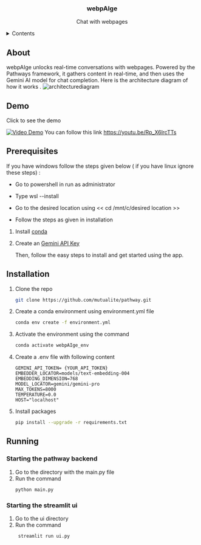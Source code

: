 <div align="center">
<h3>webpAIge</h3>
<p align="center"> Chat with webpages </p>
</div>

<details>
  <summary>Contents</summary>
	<ol>
	<li>
 	<a href="#about">About</a>
  	</li>
	<li>
	<a href="#demo">Demo</a>
	</li>
        <li>
        <a href="#prerequisites">Prerequisites</a>
        </li>
        <li>
        <a href="#installation">Installation</a>
        </li>
        <li>
        <a href="#running">Running</a>
		<ul>
		<li>
			<a href="#starting-the-pathway-backend">Starting pathway backend</a>
		</li>
                <li>
                        <a href="#starting-the-streamlit-ui">Starting Streamlit UI</a>
                </li>		
		<ul>
        </li>
  </ol>
</details>


## About

webpAIge unlocks real-time conversations with webpages. Powered by the Pathways framework, it gathers content in real-time, and then uses the Gemini AI model for chat completion.
Here is the architecture diagram of how it works .
![architecturediagram](https://github.com/mutualite/pathwayllm./assets/153825033/d62008a6-4620-40f8-8cd0-8c6cdd9bba68)

## Demo

Click to see the demo

[![Video Demo](./assets/video_thumbnail.png)](https://youtu.be/Rp_X6lrcTTs)
 You can follow this link  https://youtu.be/Rp_X6lrcTTs
## Prerequisites
If you have windows follow the steps given below ( if you have linux ignore these steps) :

- Go to powershell in run as administrator
 	
- Type wsl --install

- Go to the  desired location using << cd /mnt/c/desired location >>

- Follow the steps as given in installation
  	
1. Install [conda](https://docs.conda.io/projects/conda/en/stable/)
2. Create an [Gemini API Key](https://ai.google.dev/) 

    Then, follow the easy steps to install and get started using the app.

## Installation

1. Clone the repo
    ```sh
    git clone https://github.com/mutualite/pathway.git
    ```

2. Create a conda environment using environment.yml file 
    ```sh
    conda env create -f environment.yml
    ```

3. Activate the environment using the command
    ```sh
    conda activate webpAIge_env
    ```

3. Create a .env file with following content
    ```env
    GEMINI_API_TOKEN= {YOUR_API_TOKEN}
    EMBEDDER_LOCATOR=models/text-embedding-004
    EMBEDDING_DIMENSION=768
    MODEL_LOCATOR=gemini/gemini-pro
    MAX_TOKENS=8000
    TEMPERATURE=0.0
    HOST="localhost"

4. Install packages
    ```sh
    pip install --upgrade -r requirements.txt
    ```
## Running

### Starting the pathway backend
1. Go to the directory with the main.py file
2. Run the command
    ```sh
    python main.py
    ```
### Starting the streamlit ui
1. Go to the ui directory
2. Run the command
    ```sh
     streamlit run ui.py
    ```

